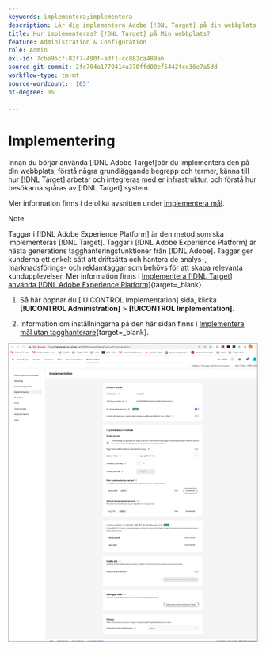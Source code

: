 ```yaml
---
keywords: implementera;implementera
description: Lär dig implementera Adobe [!DNL Target] på din webbplats. Ange globala inställningar, implementeringsmetod (AEP Web SDK eller at.js) med mera.
title: Hur implementeras? [!DNL Target] på Min webbplats?
feature: Administration & Configuration
role: Admin
exl-id: 7cbe95cf-82f7-490f-a3f1-cc882ca489a6
source-git-commit: 2fc704a1779414a370ffd00ef5442fce36e7a5dd
workflow-type: tm+mt
source-wordcount: '165'
ht-degree: 0%

---
```


# Implementering

Innan du börjar använda [!DNL Adobe Target]bör du implementera den på din webbplats, förstå några grundläggande begrepp och termer, känna till hur [!DNL Target] arbetar och integreras med er infrastruktur, och förstå hur besökarna spåras av [!DNL Target] system.

Mer information finns i de olika avsnitten under [Implementera mål](/help/main/c-implementing-target/implementing-target.md).

>[!NOTE]
>
>Taggar i [!DNL Adobe Experience Platform] är den metod som ska implementeras [!DNL Target]. Taggar i [!DNL Adobe Experience Platform] är nästa generations tagghanteringsfunktioner från [!DNL Adobe]. Taggar ger kunderna ett enkelt sätt att driftsätta och hantera de analys-, marknadsförings- och reklamtaggar som behövs för att skapa relevanta kundupplevelser. Mer information finns i [Implementera [!DNL Target] använda [!DNL Adobe Experience Platform]](https://experienceleague.adobe.com/docs/target-dev/developer/client-side/at-js-implementation/deploy-at-js/implement-target-using-adobe-launch.html){target=_blank}.

1. Så här öppnar du [!UICONTROL Implementation] sida, klicka **[!UICONTROL Administration]** > **[!UICONTROL Implementation]**.

1. Information om inställningarna på den här sidan finns i [Implementera mål utan tagghanterare](https://experienceleague.adobe.com/docs/target-dev/developer/client-side/at-js-implementation/deploy-at-js/implement-target-without-a-tag-manager.html){target=_blank}.

![Implementeringssida](/help/main/administrating-target/assets/implementation.png)
